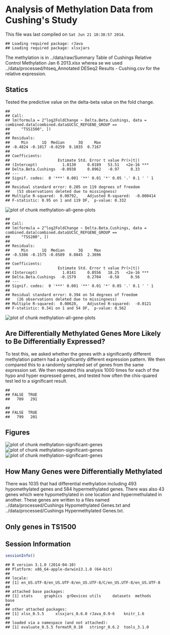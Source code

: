 Analysis of Methylation Data from Cushing's Study
=============================================================

This file was last compiled on ``Sat Jun 21 10:38:57 2014``.


```
## Loading required package: rJava
## Loading required package: xlsxjars
```

The methylation is in ../data/raw/Summary Table of Cushings Relative Control Methylation Jan 6 2013.xlsx wherea se we used ../data/processed/htseq_Annotated DESeq2 Results - Cushing.csv for the relative expression.

Statics
---------

Tested the predictive value on the delta-beta value on the fold change.


```
## 
## Call:
## lm(formula = 2^log2FoldChange ~ Delta.Beta.Cushings, data = combined.data[combined.data$UCSC_REFGENE_GROUP == 
##     "TSS1500", ])
## 
## Residuals:
##     Min      1Q  Median      3Q     Max 
## -0.4824 -0.1017 -0.0259  0.1035  0.7167 
## 
## Coefficients:
##                     Estimate Std. Error t value Pr(>|t|)    
## (Intercept)           1.0130     0.0189   53.51   <2e-16 ***
## Delta.Beta.Cushings  -0.0938     0.0962   -0.97     0.33    
## ---
## Signif. codes:  0 '***' 0.001 '**' 0.01 '*' 0.05 '.' 0.1 ' ' 1
## 
## Residual standard error: 0.205 on 119 degrees of freedom
##   (53 observations deleted due to missingness)
## Multiple R-squared:  0.00792,	Adjusted R-squared:  -0.000414 
## F-statistic: 0.95 on 1 and 119 DF,  p-value: 0.332
```

![plot of chunk methylation-all-gene-plots](figure/methylation-all-gene-plots1.png) 

```
## 
## Call:
## lm(formula = 2^log2FoldChange ~ Delta.Beta.Cushings, data = combined.data[combined.data$UCSC_REFGENE_GROUP == 
##     "TSS200", ])
## 
## Residuals:
##     Min      1Q  Median      3Q     Max 
## -0.5306 -0.1575 -0.0589  0.0845  2.3696 
## 
## Coefficients:
##                     Estimate Std. Error t value Pr(>|t|)    
## (Intercept)           1.0141     0.0556   18.25   <2e-16 ***
## Delta.Beta.Cushings  -0.1579     0.2704   -0.58     0.56    
## ---
## Signif. codes:  0 '***' 0.001 '**' 0.01 '*' 0.05 '.' 0.1 ' ' 1
## 
## Residual standard error: 0.394 on 54 degrees of freedom
##   (26 observations deleted due to missingness)
## Multiple R-squared:  0.00628,	Adjusted R-squared:  -0.0121 
## F-statistic: 0.341 on 1 and 54 DF,  p-value: 0.562
```

![plot of chunk methylation-all-gene-plots](figure/methylation-all-gene-plots2.png) 

Are Differentially Methylated Genes More Likely to Be Differentially Expressed?
---------------------------------------------------------------------------------

To test this, we asked whether the genes with a significantly different methylation pattern had a significantly different expression pattern.  We then compared this to a randomly sampled set of genes from the same expression set.  We then repeated this analysis 1000 times for each of the hypo and hyper expressed genes, and tested how often the chis-quared test led to a significant result.


```
## 
## FALSE  TRUE 
##   709   291
```

```
## 
## FALSE  TRUE 
##   799   201
```

Figures
----------

![plot of chunk methylation-significant-genes](figure/methylation-significant-genes1.png) ![plot of chunk methylation-significant-genes](figure/methylation-significant-genes2.png) ![plot of chunk methylation-significant-genes](figure/methylation-significant-genes3.png) 

How Many Genes were Differentially Methylated
----------------------------------------------



There was 1035 that had differential methylation including 493 hypomethylated genes and 584 hypermethylated genes.  There was also 43 genes which were hypomethylated in one location and hypermethulated in another.  These genes are written to a files named ../data/processed/Cushings Hypomethylated Genes.txt and ../data/processed/Cushings Hypermethylated Genes.txt.

Only genes in TS1500
---------------------

Session Information
-------------------

```r
sessionInfo()
```

```
## R version 3.1.0 (2014-04-10)
## Platform: x86_64-apple-darwin13.1.0 (64-bit)
## 
## locale:
## [1] en_US.UTF-8/en_US.UTF-8/en_US.UTF-8/C/en_US.UTF-8/en_US.UTF-8
## 
## attached base packages:
## [1] stats     graphics  grDevices utils     datasets  methods   base     
## 
## other attached packages:
## [1] xlsx_0.5.5     xlsxjars_0.6.0 rJava_0.9-6    knitr_1.6     
## 
## loaded via a namespace (and not attached):
## [1] evaluate_0.5.5 formatR_0.10   stringr_0.6.2  tools_3.1.0
```
